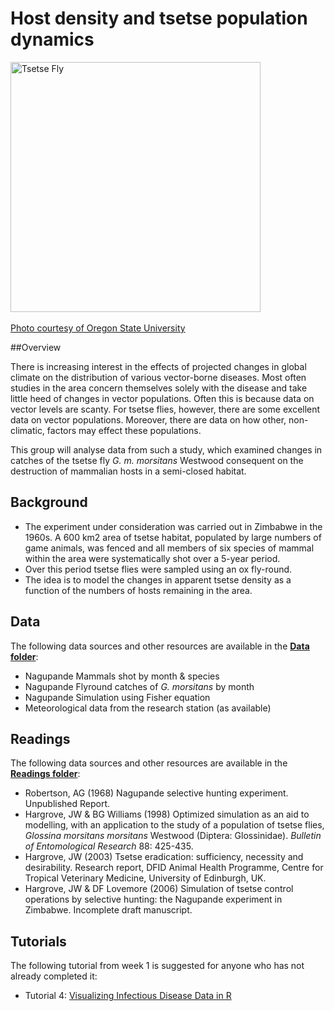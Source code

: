 # Host density and tsetse population dynamics

<img src="http://mmed2016.ici3d.org/projects/tsetseOSU.jpg" alt="Tsetse Fly" title="Photo courtesy of Oregon State University"  style="margin:0px; display: block; width : 400px; align: center" /><br>
<a href="https://www.flickr.com/photos/oregonstateuniversity/10040375154/in/photolist-giexJs-dteEn5-dtet98-fstqeX-dRo1dd-8UbzgF-oCDocs-zi39s-dwBgLz-7djL6s-dr7JVJ-7dgMwp-fvhuwf-d4RUJS-8on7Yc-8E1emp-3YSJr2-dr7GtW-6Vmgup-dr7whv-Bfrn5S-5KT5we-7WkSe2-BEgfNL-fnh1U4-dRo19h-dwGLHb-dr7zva-dwGMnE-dr7KLf-dr7yXa-dRhrMi-dwBgnF-dr7zTz-dwBgDH-dRo1aW-dr7K29-dr7GKC-dRhrH6-dr7y92-7WkNfg-dr7HCQ-DEij9-pPEoeU-8Mz1g-7WkRfD-dr7z5V-dRhrJV-dr7Kwq-dr7xrK">Photo courtesy of Oregon State University</a>

##Overview

There is increasing interest in the effects of projected changes in global climate on the distribution of various vector-borne diseases.  Most often studies in the area concern themselves solely with the disease and take little heed of changes in vector populations.  Often this is because data on vector levels are scanty.  For tsetse flies, however, there are some excellent data on vector populations.  Moreover, there are data on how other, non-climatic, factors may effect these populations.

This group will analyse data from such a study, which examined changes in catches of the tsetse fly _G. m. morsitans_ Westwood consequent on the destruction of mammalian hosts in a semi-closed habitat.

## Background

- The experiment under consideration was carried out in Zimbabwe in the 1960s.  A 600 km2 area of tsetse habitat, populated by large numbers of game animals, was fenced and all members of six species of mammal within the area were systematically shot over a 5-year period.
- Over this period tsetse flies were sampled using an ox fly-round.
- The idea is to model the changes in apparent tsetse density as a function of the numbers of hosts remaining in the area.

## Data

The following data sources and other resources are available in the [**Data folder**](./Data):

- Nagupande Mammals shot by month & species
- Nagupande Flyround catches of _G. morsitans_ by month
- Nagupande Simulation using Fisher equation
- Meteorological data from the research station (as available)

## Readings

The following data sources and other resources are available in the [**Readings folder**](./Readings):

- Robertson, AG (1968) Nagupande selective hunting experiment. Unpublished Report.
- Hargrove, JW & BG Williams (1998) Optimized simulation as an aid to modelling, with an application to the study of a population of tsetse flies, _Glossina morsitans morsitans_ Westwood (Diptera: Glossinidae). _Bulletin of Entomological Research_ 88: 425-435.
- Hargrove, JW (2003) Tsetse eradication: sufficiency, necessity and desirability. Research report, DFID Animal Health Programme, Centre for Tropical Veterinary Medicine, University of Edinburgh, UK.
- Hargrove, JW & DF Lovemore (2006) Simulation of tsetse control operations by selective hunting: the Nagupande experiment in Zimbabwe.  Incomplete draft manuscript.

## Tutorials

The following tutorial from week 1 is suggested for anyone who has not already completed it:

- Tutorial 4: [Visualizing Infectious Disease Data in R](./visualizeData)
